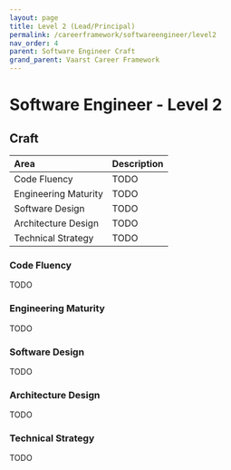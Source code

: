 ```yaml
---
layout: page
title: Level 2 (Lead/Principal)
permalink: /careerframework/softwareengineer/level2
nav_order: 4
parent: Software Engineer Craft
grand_parent: Vaarst Career Framework
---
```


# Software Engineer - Level 2

## Craft

|Area          | Description       |
|:-------------|:------------------|
| Code Fluency | TODO |
| Engineering Maturity | TODO |
| Software Design | TODO |
| Architecture Design | TODO |
| Technical Strategy | TODO |

### Code Fluency
TODO

### Engineering Maturity
TODO

### Software Design
TODO

### Architecture Design
TODO

### Technical Strategy
TODO